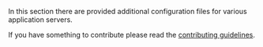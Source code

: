 In this section there are provided additional configuration files for various application servers.

If you have something to contribute please read the [contributing guidelines](../CONTRIBUTING.md).

